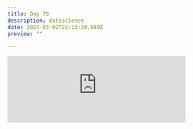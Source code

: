 ```yaml
---
title: Day 70
description: datascience
date: 2023-03-02T22:13:20.889Z
preview: ""

---
```

<iframe src="https://mastodontech.de/@larnius/109955986975302332/embed" class="mastodon-embed" style="max-width: 100%; border: 0" width="400" allowfullscreen="allowfullscreen"></iframe><script src="https://mastodontech.de/embed.js" async="async"></script>